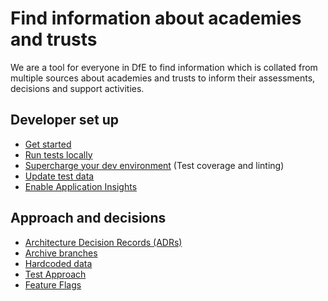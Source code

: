 # Find information about academies and trusts

We are a tool for everyone in DfE to find information which is collated from multiple sources about academies and trusts to inform their assessments, decisions and support activities.

## Developer set up

- [Get started](docs/getting-started.md)
- [Run tests locally](docs/run-tests-locally.md)
- [Supercharge your dev environment](docs/supercharge-your-dev-environment.md) (Test coverage and linting)
- [Update test data](docs/update-test-data.md)
- [Enable Application Insights](docs/application-insights.md)

## Approach and decisions

- [Architecture Decision Records (ADRs)](docs/adrs)
- [Archive branches](docs/archive-branches.md)
- [Hardcoded data](docs/hardcoded-data.md)
- [Test Approach](docs/test-approach.md)
- [Feature Flags](docs/feature-flags.md)
